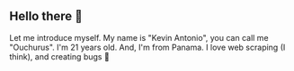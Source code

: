 ## Hello there 👋

Let me introduce myself. My name is "Kevin Antonio", you can call me "Ouchurus". I'm 21 years old. And, I'm from Panama. I love web scraping (I think), and creating bugs 🐛

<!--
**Ouchuru/Ouchuru** is a ✨ _special_ ✨ repository because its `README.md` (this file) appears on your GitHub profile.

Here are some ideas to get you started:

- 🔭 I’m currently working on ...
- 🌱 I’m currently learning ...
- 👯 I’m looking to collaborate on ...
- 🤔 I’m looking for help with ...
- 💬 Ask me about ...
- 📫 How to reach me: ...
- 😄 Pronouns: ...
- ⚡ Fun fact: ...
-->
